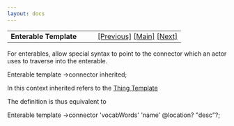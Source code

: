 ```yaml
---
layout: docs
---
```

<table width="100%" data-border="0" data-cellspacing="0"
data-cellpadding="3" data-bgcolor="#C0C0C0">
<colgroup>
<col style="width: 50%" />
<col style="width: 50%" />
</colgroup>
<tbody>
<tr>
<td style="text-align: left;"><strong>Enterable Template<br />
</strong></td>
<td style="text-align: right;"><a
href="defaulttopictemplate.html">[Previous]</a> <a
href="generalintroduction.html">[Main]</a> <a
href="exitabletemplate.html">[Next]</a></td>
</tr>
</tbody>
</table>

  
For enterables, allow special syntax to point to the connector which an
actor uses to traverse into the enterable.  
  
Enterable template -\>connector inherited;   
  
In this context inherited refers to the [Thing
Template](thingtemplate.html)  
  
The definition is thus equivalent to  
  
Enterable template -\>connector 'vocabWords' 'name' @location? "desc"?;  
